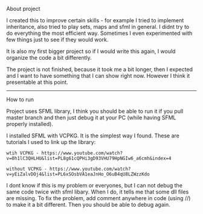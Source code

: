 About project

I created this to improve certain skills - for example I tried to implement inheritance, also tried to play sets, maps and sfml in general. I didnt try to do everything the most efficient way. Sometimes I even experimented with few things just to see if they would work. 

It is also my first bigger project so if I would write this again, I would organize the code a bit differently. 

The project is not finished, because it took me a bit longer, then I expected and I want to have something that I can show right now. However I think it presentable at this point.

---------------------------------------------------------------------------

How to run

Project uses SFML library, I think you should be able to run it if you pull master branch and then just debug it at your PC (while having SFML properly installed).

I installed SFML with VCPKG. It is the simplest way I found. 
These are tutorials I used to link up the library:

    wtih VCPKG - https://www.youtube.com/watch?v=0h1lC3QHLHU&list=PL8g61cQPHi3gD93VHU79HpNGIw6_a6cmh&index=4
  
    without VCPKG - https://www.youtube.com/watch?v=yEiZalvDOj4&list=PL6xSOsbVA1eaJnHo_O6uB4qU8LZWzzKdo

I dont know if this is my problem or everyones, but I can not debug the same code twice with sfml libary. When I do, it tells me that some dll files are missing. To fix the problem, add comment anywhere in code (using //) to make it a bit different. Then you should be able to debug again.

